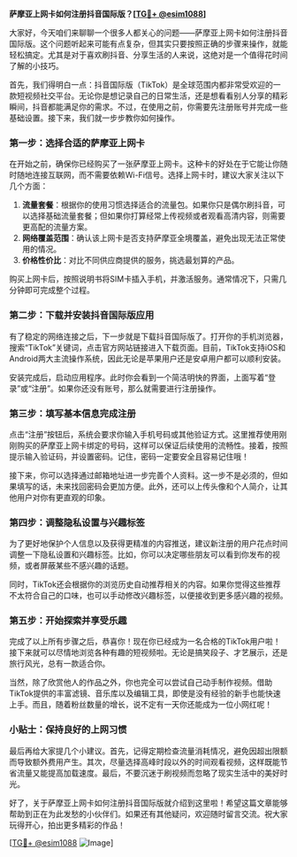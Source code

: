 **萨摩亚上网卡如何注册抖音国际版？[[TG💪+ @esim1088](https://t.me/s/esim1088)]**

大家好，今天咱们来聊聊一个很多人都关心的问题——萨摩亚上网卡如何注册抖音国际版。这个问题听起来可能有点复杂，但其实只要按照正确的步骤来操作，就能轻松搞定。尤其是对于喜欢刷抖音、分享生活的人来说，这绝对是一个值得花时间了解的小技巧。

首先，我们得明白一点：抖音国际版（TikTok）是全球范围内都非常受欢迎的一款短视频社交平台。无论你是想记录自己的日常生活，还是想看看别人分享的精彩瞬间，抖音都能满足你的需求。不过，在使用之前，你需要先注册账号并完成一些基础设置。接下来，我们就一步步教你如何操作。

### 第一步：选择合适的萨摩亚上网卡

在开始之前，确保你已经购买了一张萨摩亚上网卡。这种卡的好处在于它能让你随时随地连接互联网，而不需要依赖Wi-Fi信号。选择上网卡时，建议大家关注以下几个方面：

1. **流量套餐**：根据你的使用习惯选择适合的流量包。如果你只是偶尔刷抖音，可以选择基础流量套餐；但如果你打算经常上传视频或者观看高清内容，则需要更高配的流量方案。
2. **网络覆盖范围**：确认该上网卡是否支持萨摩亚全境覆盖，避免出现无法正常使用的情况。
3. **价格性价比**：对比不同供应商提供的服务，挑选最划算的产品。

购买上网卡后，按照说明书将SIM卡插入手机，并激活服务。通常情况下，只需几分钟即可完成整个过程。

### 第二步：下载并安装抖音国际版应用

有了稳定的网络连接之后，下一步就是下载抖音国际版了。打开你的手机浏览器，搜索“TikTok”关键词，点击官方网站链接进入下载页面。目前，TikTok支持iOS和Android两大主流操作系统，因此无论是苹果用户还是安卓用户都可以顺利安装。

安装完成后，启动应用程序。此时你会看到一个简洁明快的界面，上面写着“登录”或“注册”。如果你还没有账号，那么就需要进行注册操作。

### 第三步：填写基本信息完成注册

点击“注册”按钮后，系统会要求你输入手机号码或其他验证方式。这里推荐使用刚刚购买的萨摩亚上网卡绑定的号码，这样可以保证后续使用的流畅性。接着，按照提示输入验证码，并设置密码。记住，密码一定要安全且容易记住哦！

接下来，你可以选择通过邮箱地址进一步完善个人资料。这一步不是必须的，但如果填写的话，未来找回密码会更加方便。此外，还可以上传头像和个人简介，让其他用户对你有更直观的印象。

### 第四步：调整隐私设置与兴趣标签

为了更好地保护个人信息以及获得更精准的内容推送，建议新注册的用户花点时间调整一下隐私设置和兴趣标签。比如，你可以决定哪些朋友可以看到你发布的视频，或者屏蔽某些不感兴趣的话题。

同时，TikTok还会根据你的浏览历史自动推荐相关的内容。如果你觉得这些推荐不太符合自己的口味，也可以手动修改兴趣标签，以便接收到更多感兴趣的视频。

### 第五步：开始探索并享受乐趣

完成了以上所有步骤之后，恭喜你！现在你已经成为一名合格的TikTok用户啦！接下来就可以尽情地浏览各种有趣的短视频啦。无论是搞笑段子、才艺展示，还是旅行风光，总有一款适合你。

当然，除了欣赏他人的作品之外，你也完全可以尝试自己动手制作视频。借助TikTok提供的丰富滤镜、音乐库以及编辑工具，即使是没有经验的新手也能快速上手。而且，随着粉丝数量的增长，说不定有一天你还能成为一位小网红呢！

### 小贴士：保持良好的上网习惯

最后再给大家提几个小建议。首先，记得定期检查流量消耗情况，避免因超出限额而导致额外费用产生。其次，尽量选择高峰时段以外的时间观看视频，这样既能节省流量又能提高加载速度。最后，不要沉迷于刷视频而忽略了现实生活中的美好时光。

好了，关于萨摩亚上网卡如何注册抖音国际版就介绍到这里啦！希望这篇文章能够帮助到正在为此发愁的小伙伴们。如果还有其他疑问，欢迎随时留言交流。祝大家玩得开心，拍出更多精彩的作品！

[[TG💪+ @esim1088](https://t.me/s/esim1088) ![Image](https://i.postimg.cc/4NQfJmqS/Snipaste-2025-05-13-00-14-12.png)]